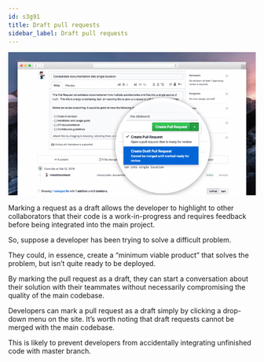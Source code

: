 ```yaml
---
id: s3g91
title: Draft pull requests
sidebar_label: Draft pull requests
---
```



<!-- https://thenextweb.com/dd/2019/02/15/github-launches-draft-pull-requests-to-let-developers-discuss-code-before-deploying/ -->



![xxx](https://raw.githubusercontent.com/ChickenKyiv/awesome-git-article/master/img/PR/draft-pull-requests.png)


Marking a request as a draft allows the developer to highlight to other collaborators that their code is a work-in-progress and requires feedback before being integrated into the main project.


So, suppose a developer has been trying to solve a difficult problem.

They could, in essence, create a “minimum viable product” that solves the problem, but isn’t quite ready to be deployed.


By marking the pull request as a draft, they can start a conversation about their solution with their teammates without necessarily compromising the quality of the main codebase.


Developers can mark a pull request as a draft simply by clicking a drop-down menu on the site.
It’s worth noting that draft requests cannot be merged with the main codebase.

This is likely to prevent developers from accidentally integrating unfinished code with master branch.
